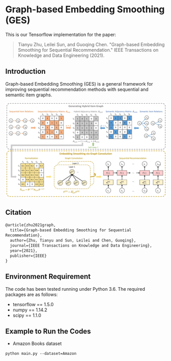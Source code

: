 # Graph-based Embedding Smoothing (GES)

This is our Tensorflow implementation for the paper:

>Tianyu Zhu, Leilei Sun, and Guoqing Chen. "Graph-based Embedding Smoothing for Sequential Recommendation." IEEE Transactions on Knowledge and Data Engineering (2021).

## Introduction
Graph-based Embedding Smoothing (GES) is a general framework for improving sequential recommendation methods with sequential and semantic item graphs.

![](https://github.com/zhuty16/GES/blob/master/framework.jpg)

## Citation
```
@article{zhu2021graph,
  title={Graph-based Embedding Smoothing for Sequential Recommendation},
  author={Zhu, Tianyu and Sun, Leilei and Chen, Guoqing},
  journal={IEEE Transactions on Knowledge and Data Engineering},
  year={2021},
  publisher={IEEE}
}
```

## Environment Requirement
The code has been tested running under Python 3.6. The required packages are as follows:
* tensorflow == 1.5.0
* numpy == 1.14.2
* scipy == 1.1.0

## Example to Run the Codes
* Amazon Books dataset
```
python main.py --dataset=Amazon
```

